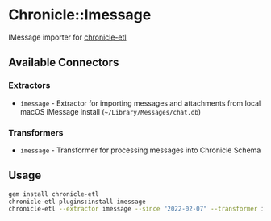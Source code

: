 # Chronicle::Imessage

IMessage importer for [chronicle-etl](https://github.com/chronicle-app/chronicle-etl)

## Available Connectors
### Extractors
- `imessage` - Extractor for importing messages and attachments from local macOS iMessage install (`~/Library/Messages/chat.db`)

### Transformers
- `imessage` - Transformer for processing messages into Chronicle Schema

## Usage

```bash
gem install chronicle-etl
chronicle-etl plugins:install imessage
chronicle-etl --extractor imessage --since "2022-02-07" --transformer imessage
```
